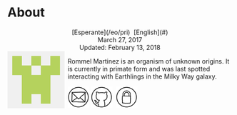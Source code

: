 About
=====

<center>[Esperante](/eo/pri)  [English](#)</center>
<center>March 27, 2017</center>
<center>Updated: February 13, 2018</center>

<img style="margin-right: 0.5em; margin-bottom: 0.5em;" src="/bildoj/identicon.png" alt="Ve!" title="Ve!" align="left" />

Rommel Martinez is an organism of unknown origins. It is currently in primate form and was last
spotted interacting with Earthlings in the Milky Way galaxy.

[![ebzzry@ebzzry.io](/bildoj/icon_mail_01_48x48.png "ebzzry@ebzzry.io")](mailto:ebzzry@ebzzry.io) [![github.com/ebzzry](/bildoj/icon_github_01_48x48.png "github.com/ebzzry")](https://github.com/ebzzry)  [![GPG](/bildoj/icon_gnupg_01_48x48.png "GPG")](/sxlosiloj/ebzzry-gnupg.pub) 

